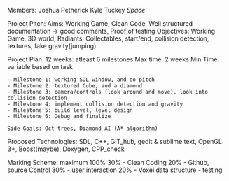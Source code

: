 Members:
	Joshua Petherick
	Kyle Tuckey
	*Space*

Project Pitch:
	Aims: Working Game, Clean Code, Well structured documentation -> good comments, Proof of testing
	Objectives: Working Game, 3D world, Radiants, Collectables, start/end, collision detection, textures, fake gravity(jumping)   

Project Plan:
	12 weeks: atleast 6 milestones Max time: 2 weeks Min Time: variable based on task 
	
	- Milestone 1: working SDL window, and do pitch
	- Milestone 2: textured Cube, and a diamond
	- Milestone 3: camera/controls (look around and move), look into collision detection
	- Milestone 4: implement collision detection and gravity
	- Milestone 5: build level, level design 
	- Milestone 6: Debug and finalize

	Side Goals: Oct trees, Diamond AI (A* algorithm)


Proposed Technologies:
	SDL, C++, GIT_hub, gedit & sublime text, OpenGL 3+, Boost(maybe), Doxygen, CPP_check


Marking Scheme:
	maximum 100%
		30% - Clean Coding
		20% - Github, source Control
		30% - user interaction
		20% - Voxel data structure - testing

